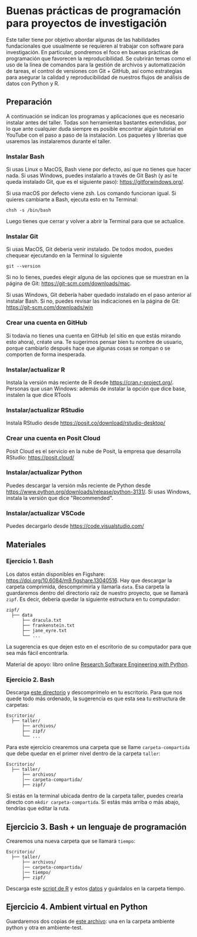 # Buenas prácticas de programación para proyectos de investigación

Este taller tiene por objetivo abordar algunas de las habilidades fundacionales que usualmente se requieren al trabajar con software para investigación. En particular, pondremos el foco en buenas prácticas de programación que favorecen la reproducibilidad. Se cubrirán temas como el uso de la línea de comandos para la gestión de archivos y automatización de tareas, el control de versiones con Git + GitHub, así como estrategias para asegurar la calidad y reproducibilidad de nuestros flujos de análisis de datos con Python y R.

## Preparación
A continuación se indican los programas y aplicaciones que es necesario instalar antes del taller. Todas son herramientas bastantes extendidas, por lo que ante cualquier duda siempre es posible encontrar algún tutorial en YouTube con el paso a paso de la instalación. Los paquetes y librerias que usaremos las instalaremos durante el taller.

### Instalar Bash
Si usas Linux o MacOS, Bash viene por defecto, así que no tienes que hacer nada. Si usas Windows, puedes instalarlo a través de Git Bash (y así te queda instalado Git, que es el siguiente paso): https://gitforwindows.org/. 

Si usa macOS por defecto viene zsh. Los comando funcionan igual. Si quieres cambiarte a Bash, ejecuta esto en tu Terminal:

```
chsh -s /bin/bash
```
Luego tienes que cerrar y volver a abrir la Terminal para que se actualice.

### Instalar Git
Si usas MacOS, Git debería venir instalado. De todos modos, puedes chequear ejecutando en la Terminal lo siguiente

```
git --version
```

Si no lo tienes, puedes elegir alguna de las opciones que se muestran en la página de Git: https://git-scm.com/downloads/mac.

Si usas Windows, Git debería haber quedado instalado en el paso anterior al instalar Bash. Si no, puedes revisar las indicaciones en la página de Git: https://git-scm.com/downloads/win

### Crear una cuenta en GitHub
Si todavía no tienes una cuenta en GitHub (el sitio en que estás mirando esto ahora), créate una. Te sugerimos pensar bien tu nombre de usuario, porque cambiarlo después hace que algunas cosas se rompan o se comporten de forma inesperada. 

### Instalar/actualizar R 
Instala la versión más reciente de R desde https://cran.r-project.org/.
Personas que usan Windows: además de instalar la opción que dice base, instalen la que dice RTools

### Instalar/actualizar RStudio
Instala RStudio desde https://posit.co/download/rstudio-desktop/

### Crear una cuenta en Posit Cloud
Posit Cloud es el servicio en la nube de Posit, la empresa que desarrolla RStudio: https://posit.cloud/

### Instalar/actualizar Python
Puedes descargar la versión mås reciente de Python desde https://www.python.org/downloads/release/python-3131/. Si usas Windows, instala la versión que dice "Recommended".

### Instalar/actualizar VSCode
Puedes decargarlo desde https://code.visualstudio.com/

## Materiales

### Ejercicio 1. Bash

Los datos están disponibles en Figshare: <https://doi.org/10.6084/m9.figshare.13040516>. Hay que descargar la carpeta comprimida, descomprimirla y llamarla `data`. Esa carpeta la guardaremos dentro del directorio raíz de nuestro proyecto, que se llamará `zipf`. Es decir, debería quedar la siguiente estructura en tu computador:

```
zipf/
  ├── data
      ├── dracula.txt
      ├── frankenstein.txt
      ├── jane_eyre.txt
      └── ...
```
La sugerencia es que dejen esto en el escritorio de su computador para que sea más fácil encontrarla.

Material de apoyo: libro online [Research Software Engineering with Python](https://third-bit.com/py-rse/).

### Ejercicio 2. Bash

Descarga [este directorio](https://www.dropbox.com/s/nik8cwkme2yw4hl/archivos.zip?dl=0) y descomprímelo en tu escritorio. Para que nos quede todo más ordenado, la sugerencia es que esta sea tu estructura de carpetas:

```
Escritorio/
  ├── taller/
      ├── archivos/
      ├── zipf/
      └── ...
```
Para este ejercicio crearemos una carpeta que se llame `carpeta-compartida` que debe quedar en el primer nivel dentro de la carpeta `taller`:

```
Escritorio/
  ├── taller/
      ├── archivos/
      |── carpeta-compartida/
      ├── zipf/

```

Si estás en la terminal ubicada dentro de la carpeta taller, puedes crearla directo con `mkdir carpeta-compartida`. Si estás más arriba o más abajo, tendrías que editar la ruta.

## Ejercicio 3. Bash + un lenguaje de programación

Crearemos una nueva carpeta que se llamará `tiempo`:

```
Escritorio/
  ├── taller/
      ├── archivos/
      |── carpeta-compartida/
      |── tiempo/
      ├── zipf/
```

Descarga este [script de R](https://www.dropbox.com/scl/fi/qh1zyd1pxx1enz43ompyp/arreglar-formato-valores.R?rlkey=sh2v0jtpa5ad7g267r0wxcwww&dl=0) y estos [datos](https://www.dropbox.com/scl/fi/vlqyeavjcfzp88q6of2ms/santiago_temperatura.csv?rlkey=1l8rehg5rlay27mv6rg801mly&dl=0) y guárdalos en la carpeta tiempo.

## Ejercicio 4. Ambient virtual en Python

Guardaremos dos copias de [este archivo](https://www.dropbox.com/scl/fi/92752gegfy73hvd63hz4y/01_extraccion-tablas.py?rlkey=ywk250qw9hizjy1eqks5xtzum&dl=0): una en la carpeta ambiente python y otra en ambiente-test. 
